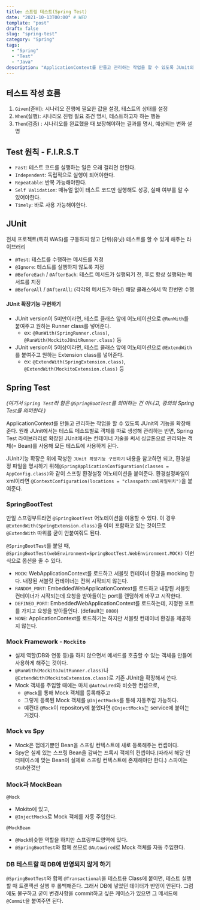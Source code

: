 ```yaml
---
title: 스프링 테스트(Spring Test)
date: "2021-10-13T00:00" # WED
template: "post"
draft: false
slug: "spring-test"
category: "Spring"
tags:
  - "Spring"
  - "Test"
  - "Java"
description: "ApplicationContext를 만들고 관리하는 작업을 할 수 있도록 JUnit의 기능을 확장해준다."
---
```


## 테스트 작성 흐름
1. `Given`(준비): 시나리오 진행에 필요한 값을 설정, 테스트의 상태를 설정
2. `When`(실행): 시나리오 진행 필요 조건 명시, 테스트하고자 하는 행동
3. `Then`(검증) : 시나리오를 완료했을 때 보장해야하는 결과를 명시, 예상되는 변화 설명

## Test 원칙 - F.I.R.S.T
- `Fast`: 테스트 코드를 실행하는 일은 오래 걸리면 안된다.
- `Independent`: 독립적으로 실행이 되어야한다.
- `Repeatable`: 반복 가능해야한다.
- `Self Validation`: 매뉴얼 없이 테스트 코드만 실행해도 성공, 실패 여부를 알 수 있어야한다.
- `Timely`: 바로 사용 가능해야한다.
 
## JUnit
전체 프로젝트(특히 WAS)를 구동하지 않고 단위(유닛) 테스트를 할 수 있게 해주는 라이브러리
- `@Test`: 테스트를 수행하는 메서드를 지정
- `@Ignore`: 테스트를 실행하지 않도록 지정
- `@BeforeEach` / `@AfterEach`: 테스트 메서드가 실행되기 전, 후로 항상 실행되는 메서드를 지정
- `@BeforeAll` / `@AfterAll`: (각각의 메서드가 아닌) 해당 클래스에서 딱 한번만 수행

#### JUnit 확장기능 구현하기
- JUnit version이 5미만이라면, 테스트 클래스 앞에 어노테이션으로 `@RunWith`를 붙여주고 원하는 Runner class를 넣어준다.
  - ex: `@RunWith(SpringRunner.class)`, `@RunWith(MockitoJUnitRunner.class)` 등
- JUnit version이 5이상이라면, 테스트 클래스 앞에 어노테이션으로 `@ExtendWith`를 붙여주고 원하는 Extension class를 넣어준다.
  - ex: `@ExtendWith(SpringExtension.class)`, `@ExtendWith(MockitoExtension.class)` 등 

## Spring Test
_(여기서 `Spring Test`라 함은 `@SpringBootTest`를 의미하는 건 아니고, 광의의 Spring Test를 의미한다.)_

ApplicationContext를 만들고 관리하는 작업을 할 수 있도록 JUnit의 기능을 확장해준다. 원래 JUnit에서는 테스트 메소드별로 객체를 따로 생성해 관리하는 반면, Spring Test 라이브러리로 확장된 JUnit에서는 컨테이너 기술을 써서 싱글톤으로 관리되는 객체(= Bean)를 사용해 모든 테스트에 사용하게 된다.

JUnit기능 확장은 위에 작성한 `JUnit 확장기능 구현하기` 내용을 참고하면 되고, 환경설정 파일을 명시하기 위해`@SpringApplicationConfiguration(classes = AppConfig.class)`와 같이 스프링 환경설정 어노테이션을 붙여준다. 환경설정파일이 xml이라면 `@ContextConfiguration(locations = "classpath:xml파일위치")`을 붙여준다.

### SpringBootTest
만일 스프링부트라면 `@SpringBootTest` 어노테이션을 이용할 수 있다. 이 경우 `@ExtendWith(SpringExtension.class)`을 이미 포함하고 있는 것이므로 `@ExtendWith` 따위를 굳이 안붙여줘도 된다.

`@SpringBootTest`를 붙일 때, `@SpringBootTest(webEnvironment=SpringBootTest.WebEnvironment.MOCK)` 이런식으로 옵션을 줄 수 있다.

- `MOCK`: WebApplicationContext를 로드하고 서블릿 컨테이너 환경을 mocking 한다. 내장된 서블릿 컨테이너는 전혀 시작되지 않는다.
- `RANDOM_PORT`: EmbeddedWebApplicationContext를 로드하고 내장된 서블릿 컨테이너가 시작되는데 요청을 받아들이는 port를 랜덤하게 바꾸고 시작한다.
- `DEFINED_PORT`: EmbeddedWebApplicationContext를 로드하는데, 지정한 포트를 가지고 요청을 받아들인다. (default는 `8080`)
- `NONE`: ApplicationContext를 로드하기는 하지만 서블릿 컨테이너 환경을 제공하지 않는다.


### Mock Framework - `Mockito`
- 실제 역할(DB와 연동 등)을 하지 않으면서 메서드를 호출할 수 있는 객체을 만들어 사용하게 해주는 것이다.
- `@RunWith(MockitoJuitRunner.class)`나 `@ExtendWith(MockitoExtension.class)`로 기존 JUnit을 확장해서 쓴다.
- Mock 객체를 주입할 때에는 마치 `@Autowired`와 비슷한 컨셉으로,
  * `@Mock`를 통해 Mock 객체를 등록해주고
  * 그렇게 등록된 Mock 객체를 `@InjectMocks`를 통해 자동주입 가능하다.
  * 예컨대 `@Mock`이 repository에 붙었다면 `@InjectMocks`는 service에 붙이는 거겠다.

### Mock vs Spy
- Mock은 껍데기뿐인 Bean을 스프링 컨텍스트에 새로 등록해주는 컨셉이다.
- Spy은 실제 있는 스프링 Bean을 감싸는 프록시 객체의 컨셉이다.(따라서 해당 인터페이스에 맞는 Bean이 실제로 스프링 컨텍스트에 존재해야만 한다.)
 스파이는 stub한것만 

### Mock과 MockBean
`@Mock`
- Mokito에 있고,
- `@InjectMocks`로 Mock 객체를 자동 주입한다.

`@MockBean`
- `@Mock`비슷한 역할을 하지만 스프링부트영역에 있다.
- `@SpringBootTest`와 함께 쓰므로 `@Autowired`로 Mock 객체를 자동 주입한다.

### DB 테스트할 때 DB에 반영되지 않게 하기
`@SpringBootTest`와 함께 `@Transactional`을 테스트용 Class에 붙이면, 테스트 실행할 때 트랜잭션 실행 후 롤백해준다. 그래서 DB에 넣었던 데이터가 반영이 안된다. 그럼에도 불구하고 굳이 변경사항을 commit하고 싶은 케이스가 있으면 그 메서드에 `@Commit`을 붙여주면 된다.  
  